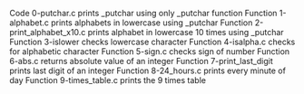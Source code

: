 Code 0-putchar.c prints _putchar using only _putchar function
Function 1-alphabet.c prints alphabets in lowercase using _putchar
Function 2-print_alphabet_x10.c prints alphabet in lowercase 10 times using _putchar
Function 3-islower checks lowercase character
Function 4-isalpha.c checks for alphabetic character
Function 5-sign.c checks sign of number
Function 6-abs.c returns absolute value of an integer
Function 7-print_last_digit prints last digit of an integer
Function 8-24_hours.c prints every minute of day
Function 9-times_table.c prints the 9 times table
